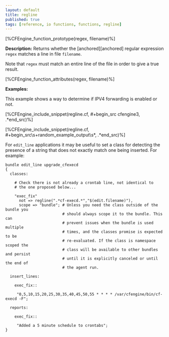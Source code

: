 ```yaml
---
layout: default
title: regline
published: true
tags: [reference, io functions, functions, regline]
---
```


[%CFEngine_function_prototype(regex, filename)%]

**Description:** Returns whether the [anchored][anchored] regular expression
`regex` matches a line in file `filename`.

Note that `regex` must match an entire line of the file in order to give a
true result.

[%CFEngine_function_attributes(regex, filename)%]

**Examples:**

This example shows a way to determine if IPV4 forwarding is enabled or not.

[%CFEngine_include_snippet(regline.cf, #\+begin_src cfengine3, .*end_src)%]

[%CFEngine_include_snippet(regline.cf, #\+begin_src\s+random_example_output\s*, .*end_src)%]

For `edit_line` applications it may be useful to set a class for detecting the
presence of a string that does not exactly match one being inserted. For
example:

```cf3
bundle edit_line upgrade_cfexecd
{
  classes:

    # Check there is not already a crontab line, not identical to
    # the one proposed below...

    "exec_fix"
      not => regline(".*cf-execd.*","$(edit.filename)"),
      scope => "bundle"; # Unless you need the class outside of the bundle you
                         # should always scope it to the bundle. This can
                         # prevent issues when the bundle is used multiple
                         # times, and the classes promise is expected to be
                         # re-evaluated. If the class is namespace scoped the
                         # class will be available to other bundles and persist
                         # until it is explicitly canceled or until the end of
                         # the agent run.

  insert_lines:

    exec_fix::

     "0,5,10,15,20,25,30,35,40,45,50,55 * * * * /var/cfengine/bin/cf-execd -F";

  reports:

    exec_fix::

     "Added a 5 minute schedule to crontabs";
}
```
